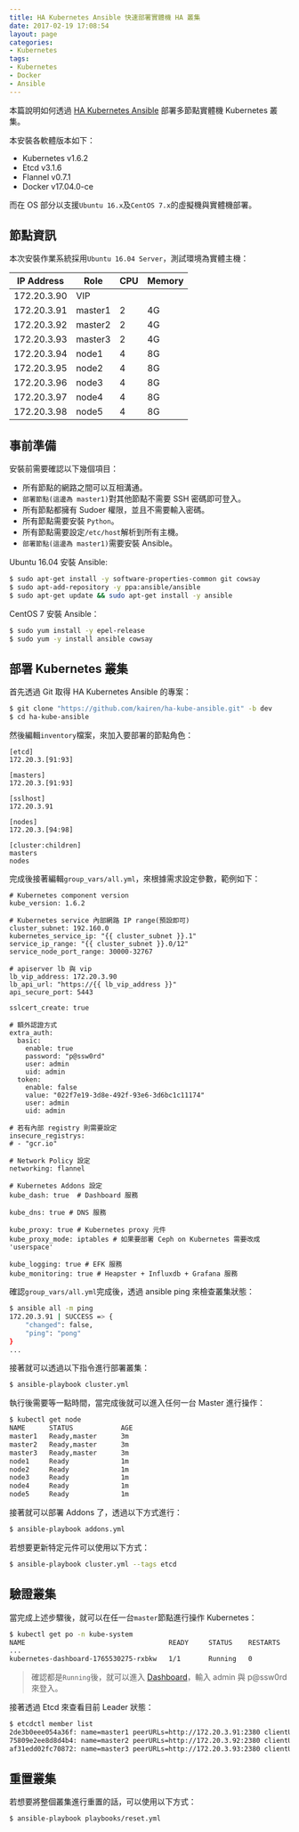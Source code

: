 ```yaml
---
title: HA Kubernetes Ansible 快速部署實體機 HA 叢集
date: 2017-02-19 17:08:54
layout: page
categories:
- Kubernetes
tags:
- Kubernetes
- Docker
- Ansible
---
```

本篇說明如何透過 [HA Kubernetes Ansible](https://github.com/kairen/ha-kube-ansible) 部署多節點實體機 Kubernetes 叢集。

本安裝各軟體版本如下：
* Kubernetes v1.6.2
* Etcd v3.1.6
* Flannel v0.7.1
* Docker v17.04.0-ce

<!--more-->

而在 OS 部分以支援`Ubuntu 16.x`及`CentOS 7.x`的虛擬機與實體機部署。

## 節點資訊
本次安裝作業系統採用`Ubuntu 16.04 Server`，測試環境為實體主機：

| IP Address  |   Role   |   CPU    |   Memory   |
|-------------|----------|----------|------------|
|172.20.3.90  |  VIP     |          |            |
|172.20.3.91  |  master1 |    2     |     4G     |
|172.20.3.92  |  master2 |    2     |     4G     |
|172.20.3.93  |  master3 |    2     |     4G     |
|172.20.3.94  |  node1   |    4     |     8G     |
|172.20.3.95  |  node2   |    4     |     8G     |
|172.20.3.96  |  node3   |    4     |     8G     |
|172.20.3.97  |  node4   |    4     |     8G     |
|172.20.3.98  |  node5   |    4     |     8G     |

## 事前準備
安裝前需要確認以下幾個項目：
* 所有節點的網路之間可以互相溝通。
* `部署節點(這邊為 master1)`對其他節點不需要 SSH 密碼即可登入。
* 所有節點都擁有 Sudoer 權限，並且不需要輸入密碼。
* 所有節點需要安裝 `Python`。
* 所有節點需要設定`/etc/host`解析到所有主機。
* `部署節點(這邊為 master1)`需要安裝 Ansible。

Ubuntu 16.04 安裝 Ansible:
```sh
$ sudo apt-get install -y software-properties-common git cowsay
$ sudo apt-add-repository -y ppa:ansible/ansible
$ sudo apt-get update && sudo apt-get install -y ansible
```

CentOS 7 安裝 Ansible：
```sh
$ sudo yum install -y epel-release
$ sudo yum -y install ansible cowsay
```

## 部署 Kubernetes 叢集
首先透過 Git 取得 HA Kubernetes Ansible 的專案：
```sh
$ git clone "https://github.com/kairen/ha-kube-ansible.git" -b dev
$ cd ha-kube-ansible
```

然後編輯`inventory`檔案，來加入要部署的節點角色：
```
[etcd]
172.20.3.[91:93]

[masters]
172.20.3.[91:93]

[sslhost]
172.20.3.91

[nodes]
172.20.3.[94:98]

[cluster:children]
masters
nodes
```

完成後接著編輯`group_vars/all.yml`，來根據需求設定參數，範例如下：
```
# Kubernetes component version
kube_version: 1.6.2

# Kubernetes service 內部網路 IP range(預設即可)
cluster_subnet: 192.160.0
kubernetes_service_ip: "{{ cluster_subnet }}.1"
service_ip_range: "{{ cluster_subnet }}.0/12"
service_node_port_range: 30000-32767

# apiserver lb 與 vip
lb_vip_address: 172.20.3.90
lb_api_url: "https://{{ lb_vip_address }}"
api_secure_port: 5443

sslcert_create: true

# 額外認證方式
extra_auth:
  basic:
    enable: true
    password: "p@ssw0rd"
    user: admin
    uid: admin
  token:
    enable: false
    value: "022f7e19-3d8e-492f-93e6-3d6bc1c11174"
    user: admin
    uid: admin

# 若有內部 registry 則需要設定
insecure_registrys:
# - "gcr.io"

# Network Policy 設定
networking: flannel

# Kubernetes Addons 設定
kube_dash: true  # Dashboard 服務

kube_dns: true # DNS 服務

kube_proxy: true # Kubernetes proxy 元件
kube_proxy_mode: iptables # 如果要部署 Ceph on Kubernetes 需要改成 'userspace'

kube_logging: true # EFK 服務
kube_monitoring: true # Heapster + Influxdb + Grafana 服務
```

確認`group_vars/all.yml`完成後，透過 ansible ping 來檢查叢集狀態：
```sh
$ ansible all -m ping
172.20.3.91 | SUCCESS => {
    "changed": false,
    "ping": "pong"
}
...
```

接著就可以透過以下指令進行部署叢集：
```sh
$ ansible-playbook cluster.yml
```

執行後需要等一點時間，當完成後就可以進入任何一台 Master 進行操作：
```sh
$ kubectl get node
NAME      STATUS            AGE
master1   Ready,master      3m
master2   Ready,master      3m
master3   Ready,master      3m
node1     Ready             1m
node2     Ready             1m
node3     Ready             1m
node4     Ready             1m
node5     Ready             1m
```

接著就可以部署 Addons 了，透過以下方式進行：
```sh
$ ansible-playbook addons.yml
```

若想要更新特定元件可以使用以下方式：
```sh
$ ansible-playbook cluster.yml --tags etcd
```

## 驗證叢集
當完成上述步驟後，就可以在任一台`master`節點進行操作 Kubernetes：
```sh
$ kubectl get po -n kube-system
NAME                                    READY     STATUS    RESTARTS   AGE
...
kubernetes-dashboard-1765530275-rxbkw   1/1       Running   0          1m
```
> 確認都是`Running`後，就可以進入 [Dashboard](https://172.20.3.90/ui)，輸入 admin 與 p@ssw0rd 來登入。

接著透過 Etcd 來查看目前 Leader 狀態：
```sh
$ etcdctl member list
2de3b0eee054a36f: name=master1 peerURLs=http://172.20.3.91:2380 clientURLs=http://172.20.3.91:2379 isLeader=false
75809e2ee8d8d4b4: name=master2 peerURLs=http://172.20.3.92:2380 clientURLs=http://172.20.3.92:2379 isLeader=false
af31edd02fc70872: name=master3 peerURLs=http://172.20.3.93:2380 clientURLs=http://172.20.3.93:2379 isLeader=true
```

## 重置叢集
若想要將整個叢集進行重置的話，可以使用以下方式：
```sh
$ ansible-playbook playbooks/reset.yml
```
